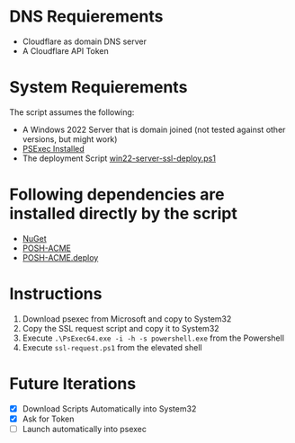 # DNS Requierements 
* Cloudflare as domain DNS server
* A Cloudflare API Token 

# System Requierements
The script assumes the following: 
* A Windows 2022 Server that is domain joined (not tested against other versions, but might work)
* [PSExec Installed](https://learn.microsoft.com/en-us/sysinternals/downloads/psexec)
* The deployment Script [win22-server-ssl-deploy.ps1]([url](https://github.com/gms-electronics/ssleverywhere/blob/main/Windows%20Server%202022/ssl-request.ps1))

# Following dependencies are installed directly by the script
* [NuGet]([url](https://www.powershellgallery.com/packages/NuGet/1.3.3))
* [POSH-ACME]([url](https://poshac.me/docs/latest/))
* [POSH-ACME.deploy]([url](https://poshac.me/docs/latest/))

# Instructions
1. Download psexec from Microsoft and copy to System32
2. Copy the SSL request script and copy it to System32
3. Execute `.\PsExec64.exe -i -h -s powershell.exe` from the Powershell
4. Execute `ssl-request.ps1` from the elevated shell

# Future Iterations
- [X] Download Scripts Automatically into System32
- [X] Ask for Token
- [ ] Launch automatically into psexec
